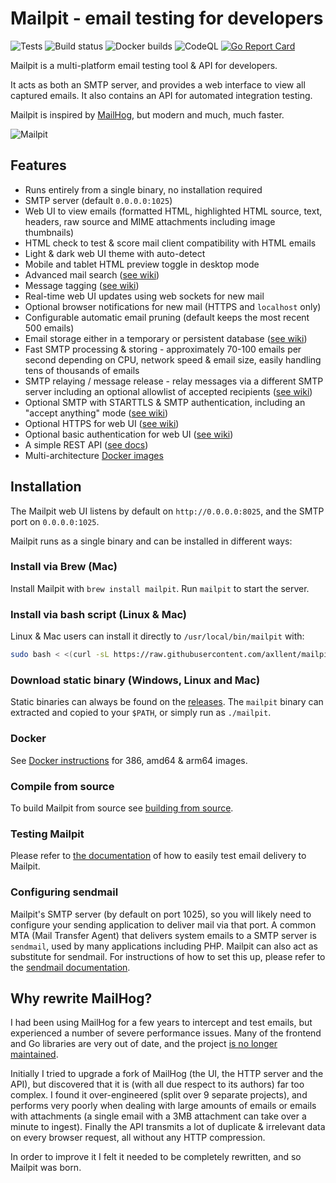 # Mailpit - email testing for developers

![Tests](https://github.com/axllent/mailpit/actions/workflows/tests.yml/badge.svg)
![Build status](https://github.com/axllent/mailpit/actions/workflows/release-build.yml/badge.svg)
![Docker builds](https://github.com/axllent/mailpit/actions/workflows/build-docker.yml/badge.svg)
![CodeQL](https://github.com/axllent/mailpit/actions/workflows/codeql-analysis.yml/badge.svg)
[![Go Report Card](https://goreportcard.com/badge/github.com/axllent/mailpit)](https://goreportcard.com/report/github.com/axllent/mailpit)

Mailpit is a multi-platform email testing tool & API for developers.

It acts as both an SMTP server, and provides a web interface to view all captured emails. It also contains an API for automated integration testing.

Mailpit is inspired by [MailHog](#why-rewrite-mailhog), but modern and much, much faster.

![Mailpit](https://raw.githubusercontent.com/axllent/mailpit/develop/docs/screenshot.png)


## Features

- Runs entirely from a single binary, no installation required
- SMTP server (default `0.0.0.0:1025`)
- Web UI to view emails (formatted HTML, highlighted HTML source, text, headers, raw source and MIME attachments including image thumbnails)
- HTML check to test & score mail client compatibility with HTML emails
- Light & dark web UI theme with auto-detect
- Mobile and tablet HTML preview toggle in desktop mode
- Advanced mail search ([see wiki](https://github.com/axllent/mailpit/wiki/Mail-search))
- Message tagging ([see wiki](https://github.com/axllent/mailpit/wiki/Tagging))
- Real-time web UI updates using web sockets for new mail
- Optional browser notifications for new mail (HTTPS and `localhost` only)
- Configurable automatic email pruning (default keeps the most recent 500 emails)
- Email storage either in a temporary or persistent database ([see wiki](https://github.com/axllent/mailpit/wiki/Email-storage))
- Fast SMTP processing & storing - approximately 70-100 emails per second depending on CPU, network speed & email size, easily handling tens of thousands of emails
- SMTP relaying / message release - relay messages via a different SMTP server including an optional allowlist of accepted recipients ([see wiki](https://github.com/axllent/mailpit/wiki/SMTP-relay))
- Optional SMTP with STARTTLS & SMTP authentication, including an "accept anything" mode ([see wiki](https://github.com/axllent/mailpit/wiki/SMTP-with-STARTTLS-and-authentication))
- Optional HTTPS for web UI ([see wiki](https://github.com/axllent/mailpit/wiki/HTTPS))
- Optional basic authentication for web UI ([see wiki](https://github.com/axllent/mailpit/wiki/Basic-authentication))
- A simple REST API ([see docs](docs/apiv1/README.md))
- Multi-architecture [Docker images](https://github.com/axllent/mailpit/wiki/Docker-images)


## Installation

The Mailpit web UI listens by default on `http://0.0.0.0:8025`, and the SMTP port on `0.0.0.0:1025`.

Mailpit runs as a single binary and can be installed in different ways:


### Install via Brew (Mac)

Install Mailpit with `brew install mailpit`.
Run `mailpit` to start the server.

### Install via bash script (Linux & Mac)

Linux & Mac users can install it directly to `/usr/local/bin/mailpit` with:

```bash
sudo bash < <(curl -sL https://raw.githubusercontent.com/axllent/mailpit/develop/install.sh)
```


### Download static binary (Windows, Linux and Mac)

Static binaries can always be found on the [releases](https://github.com/axllent/mailpit/releases/latest). The `mailpit` binary can extracted and copied to your `$PATH`, or simply run as `./mailpit`.


### Docker

See [Docker instructions](https://github.com/axllent/mailpit/wiki/Docker-images) for 386, amd64 & arm64 images.


### Compile from source

To build Mailpit from source see [building from source](https://github.com/axllent/mailpit/wiki/Building-from-source).


### Testing Mailpit

Please refer to [the documentation](https://github.com/axllent/mailpit/wiki/Testing-Mailpit) of how to easily test email delivery to Mailpit.


### Configuring sendmail

Mailpit's SMTP server (by default on port 1025), so you will likely need to configure your sending application to deliver mail via that port. A common MTA (Mail Transfer Agent) that delivers system emails to a SMTP server is `sendmail`, used by many applications including PHP. Mailpit can also act as substitute for sendmail. For instructions of how to set this up, please refer to the [sendmail documentation](https://github.com/axllent/mailpit/wiki/Configuring-sendmail).


## Why rewrite MailHog?

I had been using MailHog for a few years to intercept and test emails, but experienced a number of severe performance issues. Many of the frontend and Go libraries are very out of date, and the project [is no longer maintained](https://github.com/mailhog/MailHog/issues/442#issuecomment-1493415258).

Initially I tried to upgrade a fork of MailHog (the UI, the HTTP server and the API), but discovered that it is (with all due respect to its authors) far too complex. I found it over-engineered (split over 9 separate projects), and performs very poorly when dealing with large amounts of emails or emails with attachments (a single email with a 3MB attachment can take over a minute to ingest). Finally the API transmits a lot of duplicate & irrelevant data on every browser request, all without any HTTP compression.

In order to improve it I felt it needed to be completely rewritten, and so Mailpit was born.
